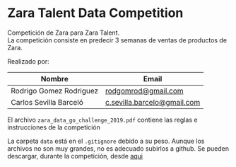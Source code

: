# Zara Talent Data Competition

Competición de Zara para Zara Talent.  
La competición consiste en predecir 3 semanas de ventas de productos de Zara.

Realizado por:

| Nombre | Email |
| ---- | ---- |
| Rodrigo Gomez Rodriguez | rodgomrod@gmail.com |
| Carlos Sevilla Barceló | c.sevilla.barcelo@gmail.com |
 
El archivo `zara_data_go_challenge_2019.pdf` contiene las reglas e instrucciones de la competición

La carpeta `data` está en el `.gitignore` debido a su peso. Aunque los archivos no son muy grandes, no es adecuado subirlos a github. Se pueden descargar, durante la competición, desde [aqui](https://www.zaratalent.com/downloads/zara_data_go_2019_initial_dataset_8vBnB9Z9WQqDrN6R.zip)
